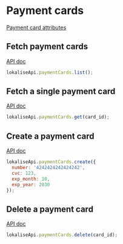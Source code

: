 # Payment cards

[Payment card attributes](https://app.lokalise.com/api2docs/curl/#object-payment-cards)

## Fetch payment cards

[API doc](https://app.lokalise.com/api2docs/curl/#transition-list-all-cards-get)

```js
lokaliseApi.paymentCards.list();
```

## Fetch a single payment card

[API doc](https://app.lokalise.com/api2docs/curl/#transition-retrieve-a-card-get)

```js
lokaliseApi.paymentCards.get(card_id);
```

## Create a payment card

[API doc](https://app.lokalise.com/api2docs/curl/#transition-create-a-card-post)

```js
lokaliseApi.paymentCards.create({
  number: '4242424242424242',
  cvc: 123,
  exp_month: 10,
  exp_year: 2030
});
```

## Delete a payment card

[API doc](https://app.lokalise.com/api2docs/curl/#transition-delete-a-card-delete)

```js
lokaliseApi.paymentCards.delete(card_id);
```
